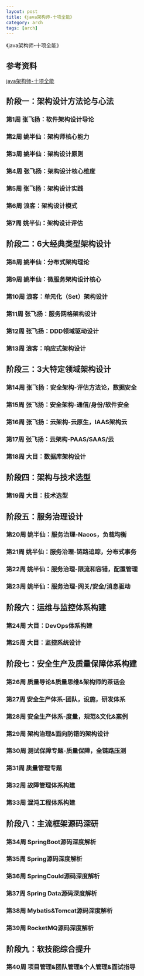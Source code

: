 ```yaml
---
layout: post
title: 《java架构师-十项全能》 
category: arch
tags: [arch]
---
```


《java架构师-十项全能》 

## 参考资料
[java架构师-十项全能](https://class.imooc.com/sale/javaalmighty)

## 阶段一：架构设计方法论与心法
### 第1周   张飞扬：软件架构设计导论
### 第2周   姚半仙：架构师核心能力
### 第3周   姚半仙：架构设计原则
### 第4周   张飞扬：架构设计核心维度
### 第5周   张飞扬：架构设计实践
### 第6周   浪客：架构设计模式
### 第7周   姚半仙：架构设计评估

## 阶段二：6大经典类型架构设计
### 第8周   姚半仙：分布式架构理论
### 第9周   姚半仙：微服务架构设计核心
### 第10周   浪客：单元化（Set）架构设计
### 第11周   张飞扬：服务网格架构设计
### 第12周   张飞扬：DDD领域驱动设计
### 第13周   浪客：响应式架构设计

## 阶段三：3大特定领域架构设计
### 第14周   张飞扬：安全架构-评估方法论，数据安全
### 第15周   张飞扬：安全架构-通信/身份/软件安全
### 第16周   张飞扬：云架构-云原生，IAAS架构云
### 第17周   张飞扬：云架构-PAAS/SAAS/云
### 第18周   大目：数据库架构设计

## 阶段四：架构与技术选型
### 第19周   大目：技术选型

## 阶段五：服务治理设计
### 第20周   姚半仙：服务治理-Nacos，负载均衡
### 第21周   姚半仙：服务治理-链路追踪，分布式事务
### 第22周   姚半仙：服务治理-限流和容错，配置管理
### 第23周   姚半仙：服务治理-网关/安全/消息驱动

## 阶段六：运维与监控体系构建
### 第24周   大目：DevOps体系构建
### 第25周   大目：监控系统设计

## 阶段七：安全生产及质量保障体系构建
### 第26周   质量导论&质量思维&架构师的茶话会
### 第27周   安全生产体系-团队，设施，研发体系
### 第28周   安全生产体系-度量，规范&文化&案例
### 第29周   架构治理&面向防错的架构设计
### 第30周   测试保障专题-质量保障，全链路压测
### 第31周   质量管理专题
### 第32周   故障管理体系构建
### 第33周   混沌工程体系构建

## 阶段八：主流框架源码深研
### 第34周   SpringBoot源码深度解析
### 第35周   Spring源码深度解析
### 第36周   SpringCould源码深度解析
### 第37周   Spring Data源码深度解析
### 第38周   Mybatis&Tomcat源码深度解析
### 第39周   RocketMQ源码深度解析 

## 阶段九：软技能综合提升
### 第40周   项目管理&团队管理&个人管理&面试指导
